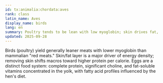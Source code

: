 ```yaml
---
id: tx:animalia:chordata:aves
rank: class
latin_name: Aves
display_name: birds
lang: en
summary: Poultry tends to be lean with low myoglobin; skin drives fat, and eggs add complete protein, choline, and fat-soluble vitamins.
updated: 2025-09-28
---
```


Birds (poultry) yield generally leaner meats with lower myoglobin than mammalian "red meats." Skin/fat layer is a major driver of energy density; removing skin shifts macros toward higher protein per calorie. Eggs are a distinct food system: complete protein, significant choline, and fat-soluble vitamins concentrated in the yolk, with fatty acid profiles influenced by the hen's diet.
